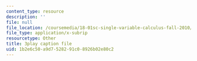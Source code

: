 ```yaml
---
content_type: resource
description: ''
file: null
file_location: /coursemedia/18-01sc-single-variable-calculus-fall-2010/1b2e6c50a9d7528291c08926b02e80c2_Bv9kVDcj7yo.vtt
file_type: application/x-subrip
resourcetype: Other
title: 3play caption file
uid: 1b2e6c50-a9d7-5282-91c0-8926b02e80c2
---
```

